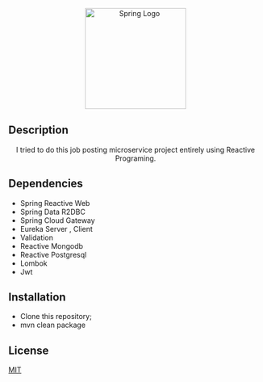 <p align="center">
  <a href="https://spring.io/reactive" target="blank"><img src="https://blog.onesaitplatform.com/wp-content/uploads/2022/05/header_spring_webflux-800x445.jpg" width="200" alt="Spring Logo" /></a>
</p>

## Description
  <p align="center">I tried to do this job posting microservice project entirely using Reactive Programing.</p>
    <p align="center">

## Dependencies

- Spring Reactive Web
- Spring Data R2DBC
- Spring Cloud Gateway
- Eureka Server , Client
- Validation
- Reactive Mongodb
- Reactive Postgresql
- Lombok
- Jwt

## Installation

- Clone this repository;
- mvn clean package

## License

[MIT](https://choosealicense.com/licenses/mit/)